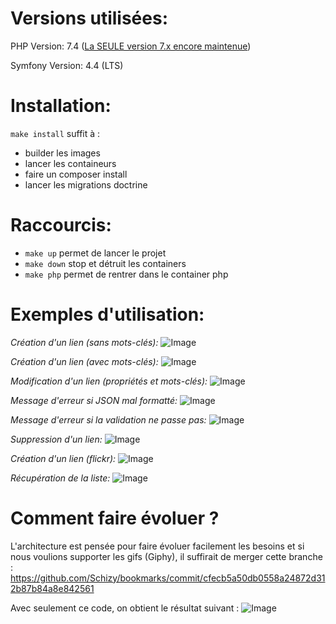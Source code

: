Versions utilisées:
==================

PHP Version: 7.4 ([La SEULE version 7.x encore maintenue](https://www.php.net/supported-versions))

Symfony Version: 4.4 (LTS)


Installation:
=============

`make install` suffit à :
- builder les images
- lancer les containeurs
- faire un composer install
- lancer les migrations doctrine

Raccourcis:
===========

- `make up` permet de lancer le projet
- `make down` stop et détruit les containers
- `make php` permet de rentrer dans le container php


Exemples d'utilisation:
=======================

*Création d'un lien (sans mots-clés):*
![Image](./examples/exemple-1.png)

*Création d'un lien (avec mots-clés):*
![Image](./examples/exemple-2.png)

*Modification d'un lien (propriétés et mots-clés):*
![Image](./examples/exemple-3.png)

*Message d'erreur si JSON mal formatté:*
![Image](./examples/exemple-4.png)

*Message d'erreur si la validation ne passe pas:*
![Image](./examples/exemple-5.png)

*Suppression d'un lien:*
![Image](./examples/exemple-6.png)

*Création d'un lien (flickr):*
![Image](./examples/exemple-7.png)

*Récupération de la liste:*
![Image](./examples/exemple-8.png)


Comment faire évoluer ?
========================

L'architecture est pensée pour faire évoluer facilement les besoins et si nous voulions supporter les gifs (Giphy), il suffirait de merger cette branche :
https://github.com/Schizy/bookmarks/commit/cfecb5a50db0558a24872d312b87b84a8e842561

Avec seulement ce code, on obtient le résultat suivant :
![Image](./examples/exemple-9.png)
